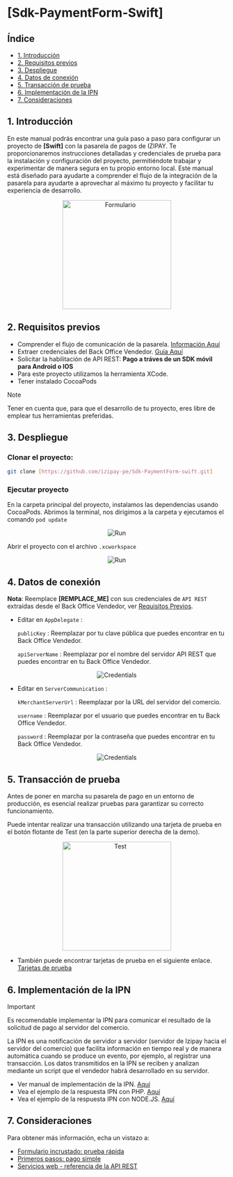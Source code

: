 # [Sdk-PaymentForm-Swift]
##  Índice
* [1. Introducción](#1-introducción)
* [2. Requisitos previos](#2-requisitos-previos)
* [3. Despliegue](#3-despliegue)
* [4. Datos de conexión](#4-datos-de-conexión)
* [5. Transacción de prueba](#5-transacción-de-prueba)
* [6. Implementación de la IPN](#6-implementación-de-la-ipn)
* [7. Consideraciones](#7-consideraciones)
## 1. Introducción
En este manual podrás encontrar una guía paso a paso para configurar un proyecto de **[Swift]** con la pasarela de pagos de IZIPAY. Te proporcionaremos instrucciones detalladas y credenciales de prueba para la instalación y configuración del proyecto, permitiéndote trabajar y experimentar de manera segura en tu propio entorno local.
Este manual está diseñado para ayudarte a comprender el flujo de la integración de la pasarela para ayudarte a aprovechar al máximo tu proyecto y facilitar tu experiencia de desarrollo.

<p align="center">
  <img src="https://i.postimg.cc/50msbp3D/simulator.png" alt="Formulario" width="250"/>
</p>

<a name="Requisitos_Previos"></a>
 
## 2. Requisitos previos
* Comprender el flujo de comunicación de la pasarela. [Información Aquí](https://secure.micuentaweb.pe/doc/es-PE/rest/V4.0/javascript/guide/start.html)
* Extraer credenciales del Back Office Vendedor. [Guía Aquí](https://github.com/izipay-pe/obtener-credenciales-de-conexion)
* Solicitar la habilitación de API REST: **Pago a tráves de un SDK móvil para Android o IOS**
* Para este proyecto utilizamos la herramienta XCode.
* Tener instalado CocoaPods
> [!NOTE]
> Tener en cuenta que, para que el desarrollo de tu proyecto, eres libre de emplear tus herramientas preferidas.

## 3. Despliegue

### Clonar el proyecto:
  ```sh
  git clone [https://github.com/izipay-pe/Sdk-PaymentForm-swift.git]
  ```
### Ejecutar proyecto

En la carpeta principal del proyecto, instalamos las dependencias usando CocoaPods. Abrimos la terminal, nos dirigimos a la carpeta y ejecutamos el comando `pod update`

<p align="center">
  <img src="https://i.postimg.cc/XNDfYS3N/podupdate.png" alt="Run"/>
</p>


Abrir el proyecto con el archivo `.xcworkspace`


<p align="center">
  <img src="https://i.postimg.cc/FKQwzVC9/carpeta.png" alt="Run"/>
</p>

## 4. Datos de conexión 

**Nota**: Reemplace **[REMPLACE_ME]** con sus credenciales de `API REST` extraídas desde el Back Office Vendedor, ver [Requisitos Previos](#Requisitos_Previos).

* Editar en `AppDelegate` :
  
  `publicKey` : Reemplazar por tu clave pública que puedes encontrar en tu Back Office Vendedor.
  
  `apiServerName` : Reemplazar por el nombre del servidor API REST que puedes encontrar en tu Back Office Vendedor.
  
<p align="center">
  <img src="https://i.postimg.cc/X7LR2z8t/appdelegate.png" alt="Credentials"/>
</p>

* Editar en `ServerCommunication` :

  `kMerchantServerUrl` : Reemplazar por la URL del servidor del comercio.
  
  `username` : Reemplazar por el usuario que puedes encontrar en tu Back Office Vendedor.

  `password` : Reemplazar por la contraseña que puedes encontrar en tu Back Office Vendedor.

  
<p align="center">
  <img src="https://i.postimg.cc/RhysDhG0/servercomunication.png" alt="Credentials"/>
</p>

## 5. Transacción de prueba
Antes de poner en marcha su pasarela de pago en un entorno de producción, es esencial realizar pruebas para garantizar su correcto funcionamiento. 

Puede intentar realizar una transacción utilizando una tarjeta de prueba en el botón flotante de Test (en la parte superior derecha de la demo).

<p align="center">
  <img src="https://i.postimg.cc/DZYbrXy8/tarjetas.png" alt="Test" width="250"/>
</p>

* También puede encontrar tarjetas de prueba en el siguiente enlace. [Tarjetas de prueba](https://secure.micuentaweb.pe/doc/es-PE/rest/V4.0/api/kb/test_cards.html)
 
## 6. Implementación de la IPN
> [!IMPORTANT]
> Es recomendable implementar la IPN para comunicar el resultado de la solicitud de pago al servidor del comercio.

La IPN es una notificación de servidor a servidor (servidor de Izipay hacia el servidor del comercio) que facilita información en tiempo real y de manera automática cuando se produce un evento, por ejemplo, al registrar una transacción.
Los datos transmitidos en la IPN se reciben y analizan mediante un script que el vendedor habrá desarrollado en su servidor.
* Ver manual de implementación de la IPN. [Aquí]( https://secure.micuentaweb.pe/doc/es-PE/rest/V4.0/kb/payment_done.html)
* Vea el ejemplo de la respuesta IPN con PHP. [Aquí](https://github.com/izipay-pe/Redirect-PaymentForm-IpnT1-PHP)
* Vea el ejemplo de la respuesta IPN con NODE.JS. [Aquí](https://github.com/izipay-pe/Response-PaymentFormT1-Ipn)


## 7. Consideraciones
Para obtener más información, echa un vistazo a:
- [Formulario incrustado: prueba rápida](https://secure.micuentaweb.pe/doc/es-PE/rest/V4.0/javascript/quick_start_js.html)
- [Primeros pasos: pago simple](https://secure.micuentaweb.pe/doc/es-PE/rest/V4.0/javascript/guide/start.html)
- [Servicios web - referencia de la API REST](https://secure.micuentaweb.pe/doc/es-PE/rest/V4.0/api/reference.html)
